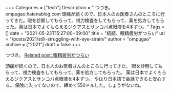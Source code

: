 +++
Categories = ["tech"]
Description = " つづき。ompugao.hatenablog.com  頭痛が続くので、日本人のお医者さんのところに行ってきた。眼を診察してもらって、視力検査をしてもらって、薬を処方してもらった。薬は日本でよくもらえるジクアスとサンコバ点眼液を4本ずつ。"
Tags = []
date = "2021-05-23T15:27:00+09:00"
title = "続続、眼精疲労がつらい"
url = "/posts/2021/still-struggling-with-eye-strain/"
author = "ompugao"
archive = ["2021"]
draft = false
+++

<body>
<p>つづき。
<a href="{{% ref path=\"/posts/2021/continued-struggle-with-eye-strain/\"%}}">Related post: 眼精疲労がつらい</a></p>

<p>頭痛が続くので、日本人のお医者さんのところに行ってきた。
眼を診察してもらって、視力検査をしてもらって、薬を処方してもらった。
薬は日本でよくもらえるジクアスとサンコバ点眼液を4本ずつ。
やはり日本語で会話できると安心する…
保険に入ってないので、締めて550ドルした。しょうがないね。</p>
</body>
